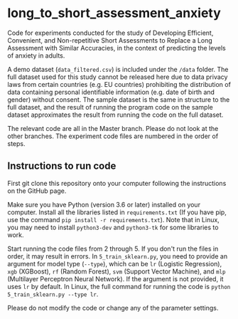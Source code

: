 # long_to_short_assessment_anxiety

Code for experiments conducted for the study of Developing Efficient, Convenient, and Non-repetitive Short Assessments to Replace a Long Assessment with Similar Accuracies, in the context of predicting the levels of anxiety in adults.

A demo dataset (`data_filtered.csv`) is included under the `/data` folder. The full dataset used for this study cannot be released here due to data privacy laws from certain countries (e.g. EU countries) prohibiting the distribution of data containing personal identifiable information (e.g. date of birth and gender) without consent. The sample dataset is the same in structure to the full dataset, and the result of running the program code on the sample dataset approximates the result from running the code on the full dataset.

The relevant code are all in the Master branch. Please do not look at the other branches. The experiment code files are numbered in the order of steps.

## Instructions to run code

First git clone this repository onto your computer following the instructions on the GitHub page.

Make sure you have Python (version 3.6 or later) installed on your computer. Install all the libraries listed in `requirements.txt` (If you have pip, use the command `pip install -r requirements.txt`). Note that in Linux, you may need to install `python3-dev` and `python3-tk` for some libraries to work.

Start running the code files from 2 through 5. If you don't run the files in order, it may result in errors. In `5_train_sklearn.py`, you need to provide an argument for model type (`--type`), which can be `lr` (Logistic Regression), `xgb` (XGBoost), `rf` (Random Forest), `svm` (Support Vector Machine), and `mlp` (Multilayer Perceptron Neural Network). If the argument is not provided, it uses `lr` by default. In Linux, the full command for running the code is `python 5_train_sklearn.py --type lr`.

Please do not modify the code or change any of the parameter settings.
